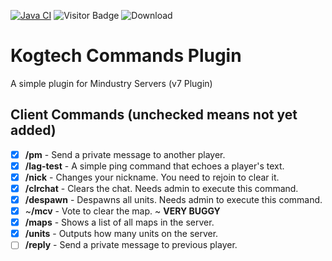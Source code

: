[![Java CI](https://github.com/quantum-brokengrammar/kogtech_commands_plugin/actions/workflows/gradle.yml/badge.svg)](https://github.com/quantum-brokengrammar/kogtech_commands_plugin/actions/workflows/gradle.yml) ![Visitor Badge](https://visitor-badge.laobi.icu/badge?page_id=quantum-brokengrammar.kogtech_commands_plugin) ![Download](https://shields.io/github/downloads/quantum-brokengrammar/kogtech_commands_plugin/total)

# Kogtech Commands Plugin
A simple plugin for Mindustry Servers (v7 Plugin)
## Client Commands (unchecked means not yet added)
- [X] **/pm** - Send a private message to another player.
- [X] **/lag-test** - A simple ping command that echoes a player's text. 
- [X] **/nick** - Changes your nickname. You need to rejoin to clear it.
- [X] **/clrchat** - Clears the chat. Needs admin to execute this command.
- [X] **/despawn** - Despawns all units. Needs admin to execute this command.
- [X] ~**/mcv** - Vote to clear the map. ~ **VERY BUGGY**
- [X] **/maps** - Shows a list of all maps in the server.
- [X] **/units** - Outputs how many units on the server.
- [ ] **/reply** - Send a private message to previous player.
